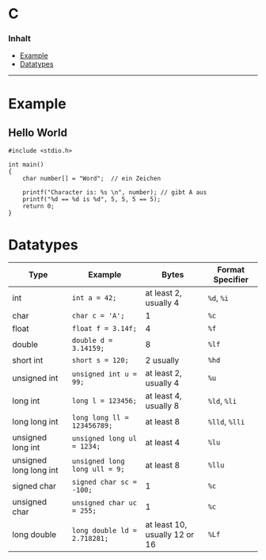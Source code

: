 # C

### Inhalt 
- [Example](#Example)
- [Datatypes](#Datatypes)

---
# Example

## Hello World
```
#include <stdio.h>

int main()
{
    char number[] = "Word";  // ein Zeichen

    printf("Character is: %s \n", number); // gibt A aus
    printf("%d == %d is %d", 5, 5, 5 == 5);
    return 0;
}
```

# Datatypes
| Type                    | Example                        | Bytes                          | Format Specifier         |
|-------------------------|--------------------------------|--------------------------------|--------------------------|
| int                     | `int a = 42;`                 | at least 2, usually 4          | `%d`, `%i`              |
| char                    | `char c = 'A';`               | 1                              | `%c`                    |
| float                   | `float f = 3.14f;`            | 4                              | `%f`                    |
| double                  | `double d = 3.14159;`         | 8                              | `%lf`                   |
| short int               | `short s = 120;`              | 2 usually                      | `%hd`                   |
| unsigned int            | `unsigned int u = 99;`        | at least 2, usually 4          | `%u`                    |
| long int                | `long l = 123456;`            | at least 4, usually 8          | `%ld`, `%li`            |
| long long int           | `long long ll = 123456789;`   | at least 8                     | `%lld`, `%lli`          |
| unsigned long int       | `unsigned long ul = 1234;`    | at least 4                     | `%lu`                   |
| unsigned long long int  | `unsigned long long ull = 9;` | at least 8                     | `%llu`                  |
| signed char             | `signed char sc = -100;`      | 1                              | `%c`                    |
| unsigned char           | `unsigned char uc = 255;`     | 1                              | `%c`                    |
| long double             | `long double ld = 2.718281;`  | at least 10, usually 12 or 16  | `%Lf`                   |
